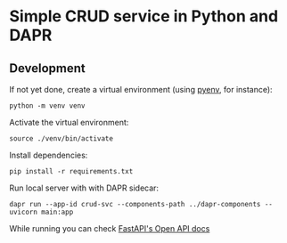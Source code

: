 # Simple CRUD service in Python and DAPR


## Development
If not yet done, create a virtual environment (using [pyenv](https://opensource.com/article/20/4/pyenv), for instance):
```
python -m venv venv
```
Activate the virtual environment:
```
source ./venv/bin/activate
```
Install dependencies:
```
pip install -r requirements.txt
```
Run local server with with DAPR sidecar:
```
dapr run --app-id crud-svc --components-path ../dapr-components -- uvicorn main:app
```
While running you can check [FastAPI's Open API docs](localhost:8000/docs)
